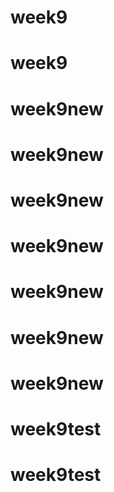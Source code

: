 # week9
# week9
# week9new
# week9new
# week9new
# week9new
# week9new
# week9new
# week9new
# week9test
# week9test
